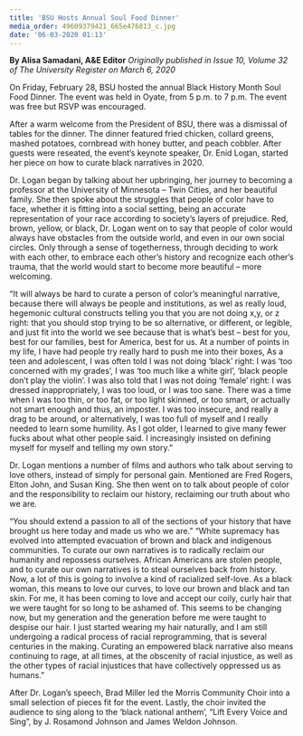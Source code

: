 ```yaml
---
title: 'BSU Hosts Annual Soul Food Dinner'
media_order: 49609379421_665e476813_c.jpg
date: '06-03-2020 01:13'
---
```


**By Alisa Samadani, A&E Editor** _Originally published in Issue 10, Volume 32 of The University Register on March 6, 2020_

On Friday, February 28, BSU hosted the annual Black History Month Soul Food Dinner. The event was held in Oyate, from 5 p.m. to 7 p.m. The event was free but RSVP was encouraged.

After a warm welcome from the President of BSU, there was a dismissal of tables for the dinner. The dinner featured fried chicken, collard greens, mashed potatoes, cornbread with honey butter, and peach cobbler. After guests were reseated, the event’s keynote speaker, Dr. Enid Logan, started her piece on how to curate black narratives in 2020.

Dr. Logan began by talking about her upbringing, her journey to becoming a professor at the University of Minnesota – Twin Cities, and her beautiful family. She then spoke about the struggles that people of color have to face, whether it is fitting into a social setting, being an accurate representation of your race according to society’s layers of prejudice. Red, brown, yellow, or black, Dr. Logan went on to say that people of color would always have obstacles from the outside world, and even in our own social circles. Only through a sense of togetherness, through deciding to work with each other, to embrace each other’s history and recognize each other’s trauma, that the world would start to become more beautiful – more welcoming.

“It will always be hard to curate a person of color’s meaningful narrative, because there will always be people and institutions, as wel as really loud, hegemonic cultural constructs telling you that you are not doing x,y, or z right: that you should stop trying to be so alternative, or different, or legible, and just fit into the world we see because that is what’s best – best for you, best for our families, best for America, best for us. At a number of points in my life, I have had people try really hard to push me into their boxes, As a teen and adolescent, I was often told I was not doing ‘black’ right: I was ‘too concerned with my grades’, I was ‘too much like a white girl’, ‘black people don’t play the violin’. I was also told that I was not doing ‘female’ right: I was dressed inappropriately, I was too loud, or I was too sane. There was a time when I was too thin, or too fat, or too light skinned, or too smart, or actually not smart enough and thus, an imposter. I was too insecure, and really a drag to be around, or alternatively, I was too full of myself and I really needed to learn some humility. As I got older, I learned to give many fewer fucks about what other people said. I increasingly insisted on defining myself for myself and telling my own story.”

Dr. Logan mentions a number of films and authors who talk about serving to love others, instead of simply for personal gain. Mentioned are Fred Rogers, Elton John, and Susan King. She then went on to talk about people of color and the responsibility to reclaim our history, reclaiming our truth about who we are. 

“You should extend a passion to all of the sections of your history that have brought us here today and made us who we are.” “White supremacy has evolved into attempted evacuation of brown and black and indigenous  communities. To curate our own narratives is to radically reclaim our humanity and repossess ourselves. African Americans are stolen people, and to curate our own narratives is to steal ourselves back from history. Now, a lot of this is going to involve a kind of racialized self-love. As a black woman, this means to love our curves, to love our brown and black and tan skin. For me, it has been coming to love and accept our coily, curly hair that we were taught for so long to be ashamed of. This seems to be changing now, but my generation and the generation before me were taught to despise our hair. I just started wearing my hair naturally, and I am still undergoing a radical process of racial reprogramming, that is several centuries in the making. Curating an empowered black narrative also means continuing to rage, at all times, at the obscenity of racial injustice, as well as the other types of racial injustices that have collectively oppressed us as humans.”

After Dr. Logan’s speech, Brad Miller led the Morris Community Choir into a small selection of pieces fit for the event. Lastly, the choir invited the audience to sing along to the ‘black national anthem’, “Lift Every Voice and Sing”, by J. Rosamond Johnson and James Weldon Johnson.